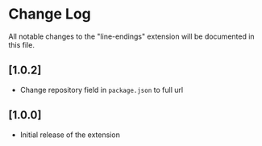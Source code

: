 # Change Log
All notable changes to the "line-endings" extension will be documented in this file.

## [1.0.2]
 - Change repository field in `package.json` to full url

## [1.0.0]
- Initial release of the extension
